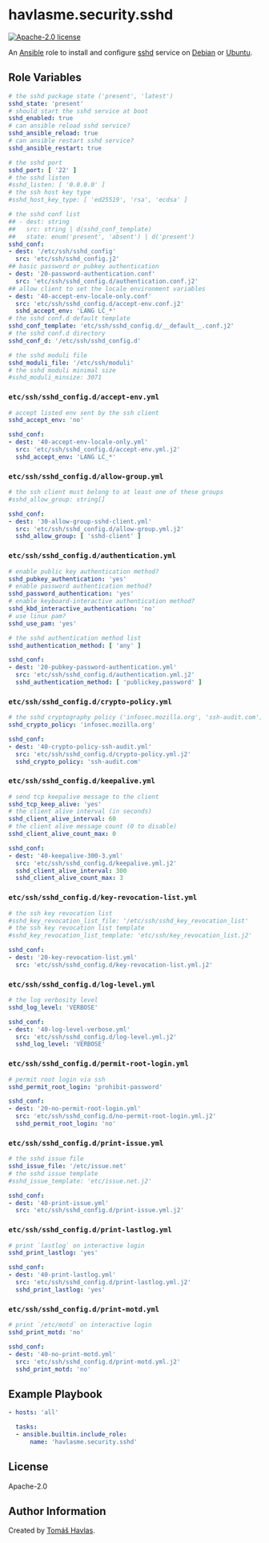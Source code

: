 havlasme.security.sshd
======================

[![Apache-2.0 license][license-image]][license-link]

An [Ansible](https://www.ansible.com/) role to install and configure [sshd](https://www.openssh.com/) service on [Debian](https://www.debian.org/) or [Ubuntu](https://www.ubuntu.com/).


Role Variables
--------------

```yaml
# the sshd package state ('present', 'latest')
sshd_state: 'present'
# should start the sshd service at boot
sshd_enabled: true
# can ansible reload sshd service?
sshd_ansible_reload: true
# can ansible restart sshd service?
sshd_ansible_restart: true

# the sshd port
sshd_port: [ '22' ]
# the sshd listen
#sshd_listen: [ '0.0.0.0' ]
# the ssh host key type
#sshd_host_key_type: [ 'ed25519', 'rsa', 'ecdsa' ]

# the sshd conf list
## - dest: string
##   src: string | d(sshd_conf_template)
##   state: enum('present', 'absent') | d('present')
sshd_conf:
- dest: '/etc/ssh/sshd_config'
  src: 'etc/ssh/sshd_config.j2'
## basic password or pubkey authentication
- dest: '20-password-authentication.conf'
  src: 'etc/ssh/sshd_config.d/authentication.conf.j2'
## allow client to set the locale environment variables
- dest: '40-accept-env-locale-only.conf'
  src: 'etc/ssh/sshd_config.d/accept-env.conf.j2'
  sshd_accept_env: 'LANG LC_*'
# the sshd conf.d default template
sshd_conf_template: 'etc/ssh/sshd_config.d/__default__.conf.j2'
# the sshd conf.d directory
sshd_conf_d: '/etc/ssh/sshd_config.d'

# the sshd moduli file
sshd_moduli_file: '/etc/ssh/moduli'
# the sshd moduli minimal size
#sshd_moduli_minsize: 3071
```

### `etc/ssh/sshd_config.d/accept-env.yml`

```yaml title='etc/ssh/sshd_config.d/accept-env.yml'
# accept listed env sent by the ssh client
sshd_accept_env: 'no'
```

```yaml
sshd_conf:
- dest: '40-accept-env-locale-only.yml'
  src: 'etc/ssh/sshd_config.d/accept-env.yml.j2'
  sshd_accept_env: 'LANG LC_*'
```

### `etc/ssh/sshd_config.d/allow-group.yml`

```yaml title='etc/ssh/sshd_config.d/allow-group.yml'
# the ssh client must belong to at least one of these groups
#sshd_allow_group: string[]
```

```yaml
sshd_conf:
- dest: '30-allow-group-sshd-client.yml'
  src: 'etc/ssh/sshd_config.d/allow-group.yml.j2'
  sshd_allow_group: [ 'sshd-client' ]
```

### `etc/ssh/sshd_config.d/authentication.yml`

```yaml title='etc/ssh/sshd_config.d/authentication.yml'
# enable public key authentication method?
sshd_pubkey_authentication: 'yes'
# enable password authentication method?
sshd_password_authentication: 'yes'
# enable keyboard-interactive authentication method?
sshd_kbd_interactive_authentication: 'no'
# use linux pam?
sshd_use_pam: 'yes'

# the sshd authentication method list
sshd_authentication_method: [ 'any' ]
```

```yaml
sshd_conf:
- dest: '20-pubkey-password-authentication.yml'
  src: 'etc/ssh/sshd_config.d/authentication.yml.j2'
  sshd_authentication_method: [ 'publickey,password' ]
```

### `etc/ssh/sshd_config.d/crypto-policy.yml`

```yaml title='etc/ssh/sshd_config.d/crypto-policy.yml'
# the sshd cryptography policy ('infosec.mozilla.org', 'ssh-audit.com')
sshd_crypto_policy: 'infosec.mozilla.org'
```

```yaml
sshd_conf:
- dest: '40-crypto-policy-ssh-audit.yml'
  src: 'etc/ssh/sshd_config.d/crypto-policy.yml.j2'
  sshd_crypto_policy: 'ssh-audit.com'
```

### `etc/ssh/sshd_config.d/keepalive.yml`

```yaml title='etc/ssh/sshd_config.d/keepalive.yml'
# send tcp keepalive message to the client
sshd_tcp_keep_alive: 'yes'
# the client alive interval (in seconds)
sshd_client_alive_interval: 60
# the client alive message count (0 to disable)
sshd_client_alive_count_max: 0
```

```yaml
sshd_conf:
- dest: '40-keepalive-300-3.yml'
  src: 'etc/ssh/sshd_config.d/keepalive.yml.j2'
  sshd_client_alive_interval: 300
  sshd_client_alive_count_max: 3
```

### `etc/ssh/sshd_config.d/key-revocation-list.yml`

```yaml title='etc/ssh/sshd_config.d/sshd_key-revocation-list.yml'
# the ssh key revocation list
#sshd_key_revocation_list_file: '/etc/ssh/sshd_key_revocation_list'
# the ssh key revocation list template
#sshd_key_revocation_list_template: 'etc/ssh/key_revocation_list.j2'
```

```yaml
sshd_conf:
- dest: '20-key-revocation-list.yml'
  src: 'etc/ssh/sshd_config.d/key-revocation-list.yml.j2'
```

### `etc/ssh/sshd_config.d/log-level.yml`

```yaml title='etc/ssh/sshd_config.d/log-level.yml'
# the log verbosity level
sshd_log_level: 'VERBOSE'
```

```yaml
sshd_conf:
- dest: '40-log-level-verbose.yml'
  src: 'etc/ssh/sshd_config.d/log-level.yml.j2'
  sshd_log_level: 'VERBOSE'
```

### `etc/ssh/sshd_config.d/permit-root-login.yml`

```yaml title='etc/ssh/sshd_config.d/permit-root-login.yml'
# permit root login via ssh
sshd_permit_root_login: 'prohibit-password'
```

```yaml
sshd_conf:
- dest: '20-no-permit-root-login.yml'
  src: 'etc/ssh/sshd_config.d/no-permit-root-login.yml.j2'
  sshd_permit_root_login: 'no'
```

### `etc/ssh/sshd_config.d/print-issue.yml`

```yaml title='etc/ssh/sshd_config.d/print-issue.yml'
# the sshd issue file
sshd_issue_file: '/etc/issue.net'
# the sshd issue template
#sshd_issue_template: 'etc/issue.net.j2'
```

```yaml
sshd_conf:
- dest: '40-print-issue.yml'
  src: 'etc/ssh/sshd_config.d/print-issue.yml.j2'
```

### `etc/ssh/sshd_config.d/print-lastlog.yml`

```yaml title='etc/ssh/sshd_config.d/print-lastlog.yml'
# print `lastlog` on interactive login
sshd_print_lastlog: 'yes'
```

```yaml
sshd_conf:
- dest: '40-print-lastlog.yml'
  src: 'etc/ssh/sshd_config.d/print-lastlog.yml.j2'
  sshd_print_lastlog: 'yes'
```

### `etc/ssh/sshd_config.d/print-motd.yml`

```yaml title='etc/ssh/sshd_config.d/print-motd.yml'
# print `/etc/motd` on interactive login
sshd_print_motd: 'no'
```

```yaml
sshd_conf:
- dest: '40-no-print-motd.yml'
  src: 'etc/ssh/sshd_config.d/print-motd.yml.j2'
  sshd_print_motd: 'no'
```


Example Playbook
----------------

```yaml title='Minimal'
- hosts: 'all'

  tasks:
  - ansible.builtin.include_role:
      name: 'havlasme.security.sshd'
```


License
-------

Apache-2.0


Author Information
------------------

Created by [Tomáš Havlas](https://havlas.me/).

[license-image]: https://img.shields.io/badge/license-Apache2.0-blue.svg?style=flat-square
[license-link]: ../../LICENSE
